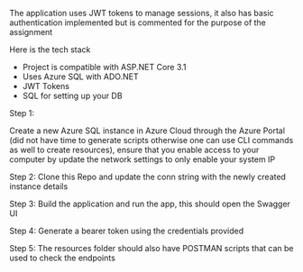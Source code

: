The application uses JWT tokens to manage sessions, it also has basic authentication implemented but is commented for the purpose of the assignment

Here is the tech stack

- Project is compatible with ASP.NET Core 3.1
- Uses Azure SQL with ADO.NET
- JWT Tokens
- SQL for setting up your DB

Step 1:

Create a new Azure SQL instance in Azure Cloud through the Azure Portal (did not have time to generate scripts otherwise one can use CLI commands as well to create resources),
ensure that you enable access to your computer by update the network settings to only enable your system IP

Step 2:
Clone this Repo and update the conn string with the newly created instance details

Step 3:
Build the application and run the app, this should open the Swagger UI

Step 4:
Generate a bearer token using the credentials provided

Step 5:
The resources folder should also have POSTMAN scripts that can be used to check the endpoints

